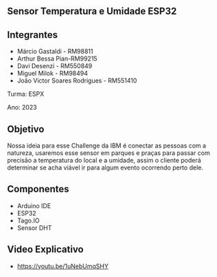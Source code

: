 ## Sensor Temperatura e Umidade ESP32

## Integrantes
 - Márcio Gastaldi - RM98811
 - Arthur Bessa Pian-RM99215
 - Davi Desenzi - RM550849
 - Miguel Milok - RM98494
 - João Victor Soares Rodrigues - RM551410

Turma: ESPX

Ano: 2023

## Objetivo
  Nossa ideia para esse Challenge da IBM é conectar as pessoas com a natureza, usaremos esse sensor em parques e praças para passar com precisão a temperatura do local e a umidade, assim o cliente poderá determinar se acha viável ir para algum evento ocorrendo perto dele.
   
## Componentes
   - Arduino IDE
   - ESP32
   - Tago.IO
   - Sensor DHT

## Video Explicativo
   - https://youtu.be/1uNebUmqSHY
